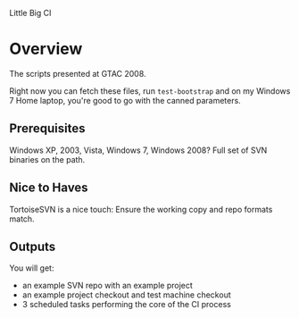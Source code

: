 Little Big CI

# Overview

The scripts presented at GTAC 2008.

Right now you can fetch these files, run ```test-bootstrap``` and on my Windows 7 Home laptop, 
you're good to go with the canned parameters.

## Prerequisites

Windows XP, 2003, Vista, Windows 7, Windows 2008?
Full set of SVN binaries on the path.

## Nice to Haves

TortoiseSVN is a nice touch: Ensure the working copy and repo formats match.

## Outputs

You will get:
* an example SVN repo with an example project
* an example project checkout and test machine checkout
* 3 scheduled tasks performing the core of the CI process

